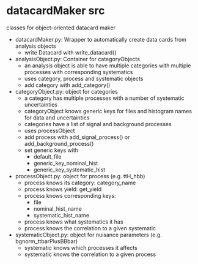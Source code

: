 # datacardMaker src
classes for object-oriented datacard maker

- datacardMaker.py: Wrapper to automatically create data cards from analysis objects
	- write Datacard with write_datacard()
- analysisObject.py: Container for categoryObjects
	- an analysis object is able to have multiple categories with multiple processes with corresponding systematics
	- uses category, process and systematic objects
	- add category with add_category()
- categoryObject.py: object for categories
	- a category has multiple processes with a number of systematic uncertainties
	- categoryObject knows generic keys for files and histogram names for data and uncertainties
	- categories have a list of signal and background processes
	- uses processObject
	- add process with add_signal_process() or add_background_process()
	- set generic keys with 
		- default_file
		- generic_key_nominal_hist
		- generic_key_systematic_hist
- processObject.py: object for process (e.g. ttH_hbb)
	- process knows its category: category_name
	- process knows yield: get_yield
	- process knows corresponding keys:
		- file
		- nominal_hist_name
		- systematic_hist_name
	- process knows what systematics it has
	- process knows the correlation to a given systematic
- systematicObject.py: object for nuisance parameters (e.g. bgnorm_ttbarPlusBBbar)
	- systematic knows which processes it affects
	- systematic knows the correlation to a given process
